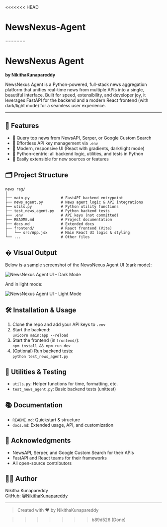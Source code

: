 <<<<<<< HEAD
# NewsNexus-Agent
=======

# NewsNexus Agent

**by NikithaKunapareddy**

NewsNexus Agent is a Python-powered, full-stack news aggregation platform that unifies real-time news from multiple APIs into a single, beautiful interface. Built for speed, extensibility, and developer joy, it leverages FastAPI for the backend and a modern React frontend (with dark/light mode) for a seamless user experience.

---

## 🚀 Features
- 🔎 Query top news from NewsAPI, Serper, or Google Custom Search
- 🔑 Effortless API key management via `.env`
- 🎨 Modern, responsive UI (React with gradients, dark/light mode)
- 🐍 Python-centric: all backend logic, utilities, and tests in Python
- 🧩 Easily extensible for new sources or features

## 🗂️ Project Structure

```
news rag/
│
├── main.py              # FastAPI backend entrypoint
├── news_agent.py        # News agent logic & API integrations
├── utils.py             # Python utility functions
├── test_news_agent.py   # Python backend tests
├── .env                 # API keys (not committed)
├── README.md            # Project documentation
├── docs.md              # Extended docs
├── frontend/            # React frontend (Vite)
│   └── src/App.jsx      # Main React UI logic & styling
└── ...                  # Other files
```

## �️ Visual Output
Below is a sample screenshot of the NewsNexus Agent UI (dark mode):

![NewsNexus Agent UI - Dark Mode](./screenshots/newsnexus-dark.png)

And in light mode:

![NewsNexus Agent UI - Light Mode](./screenshots/newsnexus-light.png)

## 🛠️ Installation & Usage
1. Clone the repo and add your API keys to `.env`
2. Start the backend:  
   `uvicorn main:app --reload`
3. Start the frontend (in `frontend/`):  
   `npm install && npm run dev`
4. (Optional) Run backend tests:  
   `python test_news_agent.py`

## 🧪 Utilities & Testing
- `utils.py`: Helper functions for time, formatting, etc.
- `test_news_agent.py`: Basic backend tests (unittest)

## 📚 Documentation
- `README.md`: Quickstart & structure
- `docs.md`: Extended usage, API, and customization

## 🙏 Acknowledgments
- NewsAPI, Serper, and Google Custom Search for their APIs
- FastAPI and React teams for their frameworks
- All open-source contributors

## 👩‍💻 Author
Nikitha Kunapareddy  
GitHub: [@NikithaKunapareddy](https://github.com/NikithaKunapareddy)

---

> Created with ❤️ by NikithaKunapareddy

>>>>>>> b89d526 (Done)
